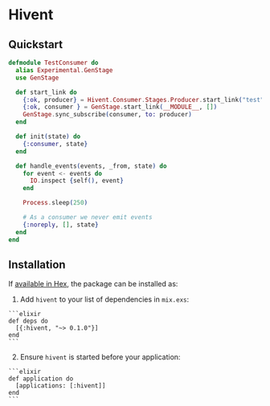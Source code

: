 # Hivent

## Quickstart
```elixir
defmodule TestConsumer do
  alias Experimental.GenStage
  use GenStage

  def start_link do
    {:ok, producer} = Hivent.Consumer.Stages.Producer.start_link("test", ["test:event"])
    {:ok, consumer } = GenStage.start_link(__MODULE__, [])
    GenStage.sync_subscribe(consumer, to: producer)
  end

  def init(state) do
    {:consumer, state}
  end

  def handle_events(events, _from, state) do
    for event <- events do
      IO.inspect {self(), event}
    end

    Process.sleep(250)

    # As a consumer we never emit events
    {:noreply, [], state}
  end
end
```

## Installation

If [available in Hex](https://hex.pm/docs/publish), the package can be installed as:

  1. Add `hivent` to your list of dependencies in `mix.exs`:

    ```elixir
    def deps do
      [{:hivent, "~> 0.1.0"}]
    end
    ```

  2. Ensure `hivent` is started before your application:

    ```elixir
    def application do
      [applications: [:hivent]]
    end
    ```


